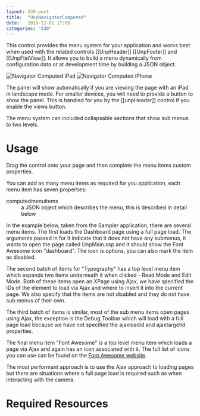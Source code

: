 ```yaml
---
layout: 330-post
title:  "UnpNavigatorComputed"
date:   2013-12-01 17:00
categories: "330"
---
```


This control provides the menu system for your application and works best when used with the related controls [[UnpHeader]] [[UnpFooter]] and [[UnpFlatView]]. It allows you to build a menu dynamically from configuration data or at development time by building a JSON object.

![Navigator Computed iPad](http://teamstudio.s3.amazonaws.com/images/navigatorcomputed-ipad.png)
![Navigator Computed iPhone](http://teamstudio.s3.amazonaws.com/images/navigatorcomputed-iphone.png)

The panel will show automatically if you are viewing the page with an iPad in landscape mode. For smaller devices, you will need to provide a button to show the panel. This is handled for you by the [[unpHeader]] control if you enable the views button.

The menu system can included collapsable sections that show sub menus to two levels.

# Usage
Drag the control onto your page and then complete the menu items custom properties.

You can add as many menu items as required for you application, each menu item has seven properties:

<dl class="dl-horizontal">
  <dt>computedmenuitems</dt><dd>a JSON object which describes the menu, this is described in detail below</dd>
</dl>

In the example below, taken from the Sampler application, there are several menu items. The first loads the Dashboard page using a full page load. The arguments passed in for it indicate that it does not have any submenus, it wants to open the page called UnpMain.xsp and it should show the Font Awesome icon "dashboard". The icon is options, you can also mark the item as disabled.

The second batch of items for "Typography" has a top level menu item which expands two items underneath it when clicked - Read Mode and Edit Mode. Both of these items open an XPage using Ajax, we have specified the IDs of the element to load via Ajax and where to insert it into the current page. We also specify that the items are not disabled and they do not have sub menus of their own.

The third batch of items is similar, most of the sub menu items open pages using Ajax, the exception is the Debug Toolbar which will load with a full page load because we have not specified the ajaxloadid and ajaxtargetid properties.

The final menu item "Font Awesome" is a top level menu item which loads a page via Ajax and again has an icon associated with it. The full list of icons you can use can be found on the [Font Awesome website](http://fontawesome.io/icons).

The most performant approach is to use the Ajax approach to loading pages but there are situations where a full page load is required such as when interacting with the camera.

<script src="https://gist.github.com/whitemx/7527979.js"></script>

# Required Resources
